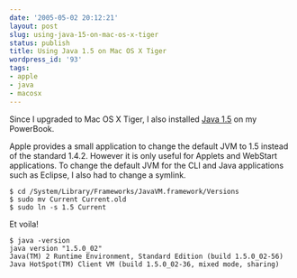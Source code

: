 ```yaml
---
date: '2005-05-02 20:12:21'
layout: post
slug: using-java-15-on-mac-os-x-tiger
status: publish
title: Using Java 1.5 on Mac OS X Tiger
wordpress_id: '93'
tags:
- apple
- java
- macosx
---
```


Since I upgraded to Mac OS X Tiger, I also installed [Java 1.5](http://www.apple.com/support/downloads/java2se50release1.html) on my PowerBook.

Apple provides a small application to change the default JVM to 1.5 instead of the standard 1.4.2. However it is only useful for Applets and WebStart applications.
To change the default JVM for the CLI and Java applications such as Eclipse, I also had to change a symlink.

    $ cd /System/Library/Frameworks/JavaVM.framework/Versions
    $ sudo mv Current Current.old
    $ sudo ln -s 1.5 Current


Et voila!

    $ java -version
    java version "1.5.0_02"
    Java(TM) 2 Runtime Environment, Standard Edition (build 1.5.0_02-56)
    Java HotSpot(TM) Client VM (build 1.5.0_02-36, mixed mode, sharing)
